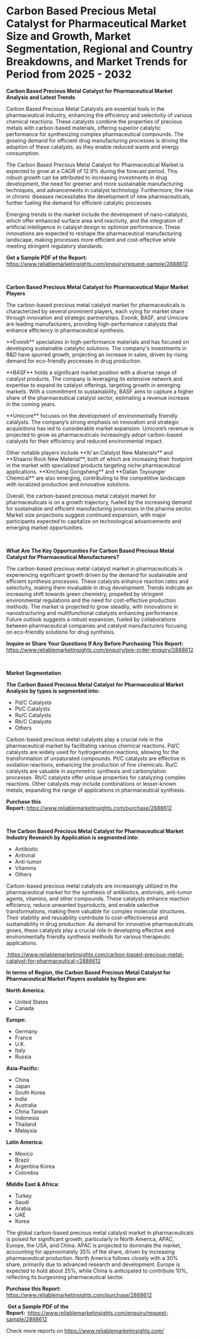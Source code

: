 <p><h1>Carbon Based Precious Metal Catalyst for Pharmaceutical Market Size and Growth, Market Segmentation, Regional and Country Breakdowns, and Market Trends for Period from 2025 -  2032</h1></p><p><strong>Carbon Based Precious Metal Catalyst for Pharmaceutical Market Analysis and Latest Trends</strong></p>
<p><p>Carbon Based Precious Metal Catalysts are essential tools in the pharmaceutical industry, enhancing the efficiency and selectivity of various chemical reactions. These catalysts combine the properties of precious metals with carbon-based materials, offering superior catalytic performance for synthesizing complex pharmaceutical compounds. The growing demand for efficient drug manufacturing processes is driving the adoption of these catalysts, as they enable reduced waste and energy consumption.</p><p>The Carbon Based Precious Metal Catalyst for Pharmaceutical Market is expected to grow at a CAGR of 12.9% during the forecast period. This robust growth can be attributed to increasing investments in drug development, the need for greener and more sustainable manufacturing techniques, and advancements in catalyst technology. Furthermore, the rise in chronic diseases necessitates the development of new pharmaceuticals, further fueling the demand for efficient catalytic processes.</p><p>Emerging trends in the market include the development of nano-catalysts, which offer enhanced surface area and reactivity, and the integration of artificial intelligence in catalyst design to optimize performance. These innovations are expected to reshape the pharmaceutical manufacturing landscape, making processes more efficient and cost-effective while meeting stringent regulatory standards.</p></p>
<p><strong>Get a Sample PDF of the Report:&nbsp;</strong> <a href="https://www.reliablemarketinsights.com/enquiry/request-sample/2888612?utm_campaign=2769&utm_medium=2&utm_source=Github&utm_content=ia&utm_term=14032025&utm_id=carbon-based-precious-metal-catalyst-for-pharmaceutical">https://www.reliablemarketinsights.com/enquiry/request-sample/2888612</a></p>
<p>&nbsp;</p>
<p><strong>Carbon Based Precious Metal Catalyst for Pharmaceutical Major Market Players</strong></p>
<p><p>The carbon-based precious metal catalyst market for pharmaceuticals is characterized by several prominent players, each vying for market share through innovation and strategic partnerships. Evonik, BASF, and Umicore are leading manufacturers, providing high-performance catalysts that enhance efficiency in pharmaceutical synthesis.</p><p>**Evonik** specializes in high-performance materials and has focused on developing sustainable catalytic solutions. The company's investments in R&D have spurred growth, projecting an increase in sales, driven by rising demand for eco-friendly processes in drug production.</p><p>**BASF** holds a significant market position with a diverse range of catalyst products. The company is leveraging its extensive network and expertise to expand its catalyst offerings, targeting growth in emerging markets. With a commitment to sustainability, BASF aims to capture a higher share of the pharmaceutical catalyst sector, estimating a revenue increase in the coming years.</p><p>**Umicore** focuses on the development of environmentally friendly catalysts. The company’s strong emphasis on innovation and strategic acquisitions has led to considerable market expansion. Umicore’s revenue is projected to grow as pharmaceuticals increasingly adopt carbon-based catalysts for their efficiency and reduced environmental impact.</p><p>Other notable players include **Xi'an Catalyst New Materials** and **Shaanxi Rock New Material**, both of which are increasing their footprint in the market with specialized products targeting niche pharmaceutical applications. **Xinchang Gongsheng** and **Dalian Toyounger Chemical** are also emerging, contributing to the competitive landscape with localized production and innovative solutions.</p><p>Overall, the carbon-based precious metal catalyst market for pharmaceuticals is on a growth trajectory, fueled by the increasing demand for sustainable and efficient manufacturing processes in the pharma sector. Market size projections suggest continued expansion, with major participants expected to capitalize on technological advancements and emerging market opportunities.</p></p>
<p>&nbsp;</p>
<p><strong>What Are The Key Opportunities For Carbon Based Precious Metal Catalyst for Pharmaceutical Manufacturers?</strong></p>
<p><p>The carbon-based precious metal catalyst market in pharmaceuticals is experiencing significant growth driven by the demand for sustainable and efficient synthesis processes. These catalysts enhance reaction rates and selectivity, making them invaluable in drug development. Trends indicate an increasing shift towards green chemistry, propelled by stringent environmental regulations and the need for cost-effective production methods. The market is projected to grow steadily, with innovations in nanostructuring and multifunctional catalysts enhancing performance. Future outlook suggests a robust expansion, fueled by collaborations between pharmaceutical companies and catalyst manufacturers focusing on eco-friendly solutions for drug synthesis.</p></p>
<p><strong>Inquire or Share Your Questions If Any Before Purchasing This Report:</strong> <a href="https://www.reliablemarketinsights.com/enquiry/pre-order-enquiry/2888612?utm_campaign=2769&utm_medium=2&utm_source=Github&utm_content=ia&utm_term=14032025&utm_id=carbon-based-precious-metal-catalyst-for-pharmaceutical">https://www.reliablemarketinsights.com/enquiry/pre-order-enquiry/2888612</a></p>
<p>&nbsp;</p>
<p><strong>Market Segmentation</strong></p>
<p><strong>The Carbon Based Precious Metal Catalyst for Pharmaceutical Market Analysis by types is segmented into:</strong></p>
<p><ul><li>Pd/C Catalysts</li><li>Pt/C Catalysts</li><li>Ru/C Catalysts</li><li>Rh/C Catalysts</li><li>Others</li></ul></p>
<p><p>Carbon-based precious metal catalysts play a crucial role in the pharmaceutical market by facilitating various chemical reactions. Pd/C catalysts are widely used for hydrogenation reactions, allowing for the transformation of unsaturated compounds. Pt/C catalysts are effective in oxidation reactions, enhancing the production of fine chemicals. Ru/C catalysts are valuable in asymmetric synthesis and carbonylation processes. Rh/C catalysts offer unique properties for catalyzing complex reactions. Other catalysts may include combinations or lesser-known metals, expanding the range of applications in pharmaceutical synthesis.</p></p>
<p><strong>Purchase this Report:&nbsp;</strong><a href="https://www.reliablemarketinsights.com/purchase/2888612?utm_campaign=2769&utm_medium=2&utm_source=Github&utm_content=ia&utm_term=14032025&utm_id=carbon-based-precious-metal-catalyst-for-pharmaceutical">https://www.reliablemarketinsights.com/purchase/2888612</a></p>
<p>&nbsp;</p>
<p><strong>The Carbon Based Precious Metal Catalyst for Pharmaceutical Market Industry Research by Application is segmented into:</strong></p>
<p><ul><li>Antibiotic</li><li>Antiviral</li><li>Anti-tumor</li><li>Vitamins</li><li>Others</li></ul></p>
<p><p>Carbon-based precious metal catalysts are increasingly utilized in the pharmaceutical market for the synthesis of antibiotics, antivirals, anti-tumor agents, vitamins, and other compounds. These catalysts enhance reaction efficiency, reduce unwanted byproducts, and enable selective transformations, making them valuable for complex molecular structures. Their stability and reusability contribute to cost-effectiveness and sustainability in drug production. As demand for innovative pharmaceuticals grows, these catalysts play a crucial role in developing effective and environmentally friendly synthesis methods for various therapeutic applications.</p></p>
<p><a href="https://www.reliablemarketinsights.com/carbon-based-precious-metal-catalyst-for-pharmaceutical-r2888612?utm_campaign=2769&utm_medium=2&utm_source=Github&utm_content=ia&utm_term=14032025&utm_id=carbon-based-precious-metal-catalyst-for-pharmaceutical">&nbsp;https://www.reliablemarketinsights.com/carbon-based-precious-metal-catalyst-for-pharmaceutical-r2888612</a></p>
<p><strong>In terms of Region, the Carbon Based Precious Metal Catalyst for Pharmaceutical Market Players available by Region are:</strong></p>
<p>
    <p> <strong> North America: </strong>
        <ul>
            <li>United States</li>
            <li>Canada</li>
        </ul>
        </p> 
    <p> <strong> Europe: </strong>
        <ul>
            <li>Germany</li>
            <li>France</li>
            <li>U.K.</li>
            <li>Italy</li>
            <li>Russia</li>
        </ul>
        </p> 
    <p> <strong> Asia-Pacific: </strong>
        <ul>
            <li>China</li>
            <li>Japan</li>
            <li>South Korea</li>
            <li>India</li>
            <li>Australia</li>
            <li>China Taiwan</li>
            <li>Indonesia</li>
            <li>Thailand</li>
            <li>Malaysia</li>
        </ul>
        </p> 
    <p> <strong> Latin America: </strong>
        <ul>
            <li>Mexico</li>
            <li>Brazil</li>
            <li>Argentina Korea</li>
            <li>Colombia</li>
        </ul>
        </p> 
    <p> <strong> Middle East & Africa: </strong>
        <ul>
            <li>Turkey</li>
            <li>Saudi</li>
            <li>Arabia</li>
            <li>UAE</li>
            <li>Korea</li>
        </ul>
    </p>
    </p>
<p><p>The global carbon-based precious metal catalyst market in pharmaceuticals is poised for significant growth, particularly in North America, APAC, Europe, the USA, and China. APAC is projected to dominate the market, accounting for approximately 35% of the share, driven by increasing pharmaceutical production. North America follows closely with a 30% share, primarily due to advanced research and development. Europe is expected to hold about 25%, while China is anticipated to contribute 10%, reflecting its burgeoning pharmaceutical sector.</p></p>
<p><strong>Purchase this Report: </strong><a href="https://www.reliablemarketinsights.com/purchase/2888612?utm_campaign=2769&utm_medium=2&utm_source=Github&utm_content=ia&utm_term=14032025&utm_id=carbon-based-precious-metal-catalyst-for-pharmaceutical">https://www.reliablemarketinsights.com/purchase/2888612</a></p>
<p>&nbsp;<strong>Get a Sample PDF of the Report:&nbsp;&nbsp;</strong><a href="https://www.reliablemarketinsights.com/enquiry/request-sample/2888612?utm_campaign=2769&utm_medium=2&utm_source=Github&utm_content=ia&utm_term=14032025&utm_id=carbon-based-precious-metal-catalyst-for-pharmaceutical">https://www.reliablemarketinsights.com/enquiry/request-sample/2888612</a></p>
<p><strong></strong></p>
<p>Check more reports on <a href="https://www.reliablemarketinsights.com/?utm_campaign=2769&utm_medium=2&utm_source=Github&utm_content=ia&utm_term=14032025&utm_id=carbon-based-precious-metal-catalyst-for-pharmaceutical">https://www.reliablemarketinsights.com/</a></p>